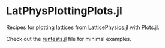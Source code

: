 # LatPhysPlottingPlots.jl
Recipes for plotting lattices from [LatticePhysics.jl](https://github.com/janattig/LatticePhysics.jl) with [Plots.jl](https://github.com/JuliaPlots/Plots.jl).

Check out the [runtests.jl](test/runtests.jl) file for minimal examples.
